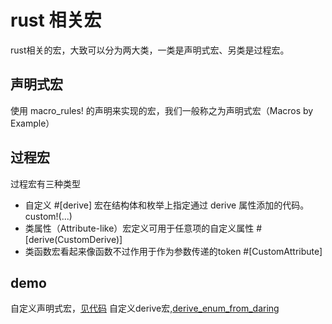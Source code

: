 # rust 相关宏
rust相关的宏，大致可以分为两大类，一类是声明式宏、另类是过程宏。
## 声明式宏
使用 macro_rules! 的声明来实现的宏，我们一般称之为声明式宏（Macros by Example）
## 过程宏
过程宏有三种类型
- 自定义 #[derive] 宏在结构体和枚举上指定通过 derive 属性添加的代码。
custom!(...)
- 类属性（Attribute-like）宏定义可用于任意项的自定义属性
#[derive(CustomDerive)]
- 类函数宏看起来像函数不过作用于作为参数传递的token
#[CustomAttribute]

## demo
自定义声明式宏，[见代码](./examples/my-try.rs)
自定义derive宏,[derive_enum_from_daring](./lib.rs)
